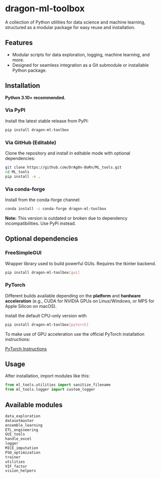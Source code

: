 # dragon-ml-toolbox

A collection of Python utilities for data science and machine learning, structured as a modular package for easy reuse and installation.

## Features

- Modular scripts for data exploration, logging, machine learning, and more.
- Designed for seamless integration as a Git submodule or installable Python package.

## Installation

**Python 3.10+ recommended.**

### Via PyPI

Install the latest stable release from PyPI:

```bash
pip install dragon-ml-toolbox
```

### Via GitHub (Editable)

Clone the repository and install in editable mode with optional dependencies:

```bash
git clone https://github.com/DrAg0n-BoRn/ML_tools.git
cd ML_tools
pip install -e .
```

### Via conda-forge

Install from the conda-forge channel:

```bash
conda install -c conda-forge dragon-ml-toolbox
```
**Note:** This version is outdated or broken due to dependency incompatibilities. Use PyPi instead.

## Optional dependencies

### FreeSimpleGUI

Wrapper library used to build powerful GUIs. Requires the tkinter backend.

```bash
pip install dragon-ml-toolbox[gui]
```

### PyTorch

Different builds available depending on the **platform** and **hardware acceleration** (e.g., CUDA for NVIDIA GPUs on Linux/Windows, or MPS for Apple Silicon on macOS).

Install the default CPU-only version with

```bash
pip install dragon-ml-toolbox[pytorch]
```

To make use of GPU acceleration use the official PyTorch installation instructions:

[PyTorch Instructions](https://pytorch.org/get-started/locally/)

## Usage

After installation, import modules like this:

```python
from ml_tools.utilities import sanitize_filename
from ml_tools.logger import custom_logger
```

## Available modules

```bash
data_exploration
datasetmaster
ensemble_learning
ETL_engineering
GUI_tools
handle_excel
logger
MICE_imputation
PSO_optimization
trainer
utilities
VIF_factor
vision_helpers
```
